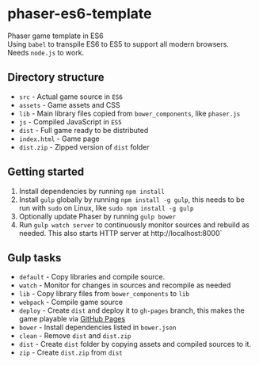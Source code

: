 # phaser-es6-template
Phaser game template in ES6   
Using `babel` to transpile ES6 to ES5 to support all modern browsers.  
Needs `node.js` to work.

## Directory structure     

- `src` - Actual game source in `ES6`
- `assets` - Game assets and CSS
- `lib` - Main library files copied from `bower_components`, like `phaser.js`
- `js` - Compiled JavaScript in `ES5`
- `dist` - Full game ready to be distributed
- `index.html` - Game page
- `dist.zip` - Zipped version of `dist` folder

## Getting started

1. Install dependencies by running `npm install`
2. Install `gulp` globally by running `npm install -g gulp`, this needs to be run with `sudo` on Linux, like `sudo npm install -g gulp`
3. Optionally update Phaser by running `gulp bower`
4. Run `gulp watch server` to continuously monitor sources and rebuild as needed. This also starts HTTP server at http://localhost:8000`

## Gulp tasks

- `default` - Copy libraries and compile source.
- `watch` - Monitor for changes in sources and recompile as needed
- `lib` - Copy library files from `bower_components` to `lib`
- `webpack` - Compile game source
- `deploy` - Create `dist` and deploy it to `gh-pages` branch, this makes the game playable via [GitHub Pages](https://pages.github.com/)
- `bower` - Install dependencies listed in `bower.json`
- `clean` - Remove `dist` and `dist.zip`
- `dist` - Create `dist` folder by copying assets and compiled sources to it.
- `zip` - Create `dist.zip` from `dist`
